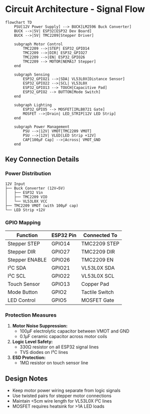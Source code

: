 # Circuit Architecture - Signal Flow  

```mermaid  
flowchart TD  
    PSU[12V Power Supply] --> BUCK[LM2596 Buck Converter]  
    BUCK -->|5V| ESP32[ESP32 Dev Board]  
    BUCK -->|5V| TMC2209[Stepper Driver]  
    
    subgraph Motor Control  
        TMC2209 -->|STEP| ESP32_GPIO14  
        TMC2209 -->|DIR| ESP32_GPIO27  
        TMC2209 -->|EN| ESP32_GPIO26  
        TMC2209 --> MOTOR[NEMA17 Stepper]  
    end  

    subgraph Sensing  
        ESP32_GPIO21 -->|SDA| VL53L0X[Distance Sensor]  
        ESP32_GPIO22 -->|SCL| VL53L0X  
        ESP32_GPIO13 --> TOUCH[Capacitive Pad]  
        ESP32_GPIO2 --> BUTTON[Mode Switch]  
    end  

    subgraph Lighting  
        ESP32_GPIO5 --> MOSFET[IRLB8721 Gate]  
        MOSFET -->|Drain| LED_STRIP[12V LED Strip]  
    end  

    subgraph Power Management  
        PSU -->|12V| VMOT[TMC2209 VMOT]  
        PSU -->|12V| VLED[LED Strip +12V]  
        CAP[100µF Cap] -->|Across| VMOT_GND  
    end
```

## Key Connection Details  

### Power Distribution  
```  
12V Input  
├── Buck Converter (12V→5V)  
│   ├── ESP32 Vin  
│   ├── TMC2209 VIO  
│   └── VL53L0X VCC  
├── TMC2209 VMOT (with 100µF cap)  
└── LED Strip +12V  
```  

### GPIO Mapping  
| Function | ESP32 Pin | Connected To |  
|----------|-----------|-------------|  
| Stepper STEP | GPIO14 | TMC2209 STEP |  
| Stepper DIR | GPIO27 | TMC2209 DIR |  
| Stepper ENABLE | GPIO26 | TMC2209 EN |  
| I²C SDA | GPIO21 | VL53L0X SDA |  
| I²C SCL | GPIO22 | VL53L0X SCL |  
| Touch Sensor | GPIO13 | Copper Pad |  
| Mode Button | GPIO2 | Tactile Switch |  
| LED Control | GPIO5 | MOSFET Gate |  

### Protection Measures  
1. **Motor Noise Suppression:**  
   - 100µF electrolytic capacitor between VMOT and GND  
   - 0.1µF ceramic capacitor across motor coils  
2. **Logic Level Safety:**  
   - 330Ω resistor on all ESP32 signal lines  
   - TVS diodes on I²C lines  
3. **ESD Protection:**  
   - 1MΩ resistor on touch sensor line  

## Design Notes  
- Keep motor power wiring separate from logic signals  
- Use twisted pairs for stepper motor connections  
- Maintain <5cm wire length for VL53L0X I²C lines  
- MOSFET requires heatsink for >1A LED loads
